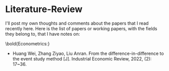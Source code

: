 # Literature-Review
I'll post my own thoughts and comments about the papers that I read recently here. 
Here is the list of papers or working papers, with the fields they belong to, that I have notes on:

\bold{Econometrics:}
* Huang Wei, Zhang Ziyao, Liu Anran. From the difference-in-difference to the event study method [J]. Industrial Economic Review, 2022, (2): 17~36.
